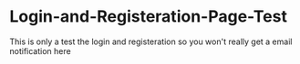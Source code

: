 # Login-and-Registeration-Page-Test
This is only a test the login and registeration so you won't really get a email notification here
